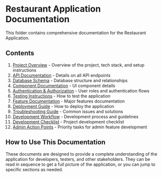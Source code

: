 # Restaurant Application Documentation

This folder contains comprehensive documentation for the Restaurant Application.

## Contents

1. [Project Overview](./project-overview.md) - Overview of the project, tech stack, and setup instructions
2. [API Documentation](./api-documentation.md) - Details on all API endpoints
3. [Database Schema](./database-schema.md) - Database structure and relationships
4. [Component Documentation](./component-documentation.md) - UI component details
5. [Authentication & Authorization](./auth-documentation.md) - User roles and authentication flows
6. [Testing Instructions](./testing-instructions.md) - How to test the application
7. [Feature Documentation](./feature-documentation.md) - Major features documentation
8. [Deployment Guide](./deployment-guide.md) - How to deploy the application
9. [Troubleshooting Guide](./troubleshooting-guide.md) - Common issues and solutions
10. [Development Workflow](./development-workflow.md) - Development process and guidelines
11. [Development Checklist](./development-checklist.md) - Project development checklist
12. [Admin Action Points](./admin-action-points.md) - Priority tasks for admin feature development

## How to Use This Documentation

These documents are designed to provide a complete understanding of the application for developers, testers, and other stakeholders. They can be read in sequence to get a full picture of the application, or you can jump to specific sections as needed. 